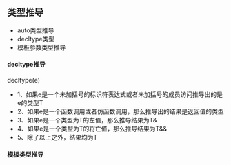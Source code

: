 ## 类型推导
- auto类型推导
- decltype类型
- 模板参数类型推导

#### decltype推导
decltype(e)
- 1、如果e是一个未加括号的标识符表达式或者未加括号的成员访问推导出的是e的类型T
- 2、如果e是一个函数调用或者仿函数调用，那么推导出的结果是返回值的类型
- 3、如果e是一个类型为T的左值，那么推导结果为T&
- 4、如果e是一个类型为T的将亡值，那么推导结果为T&&
- 5、除了以上之外，结果均为T

#### 模板类型推导